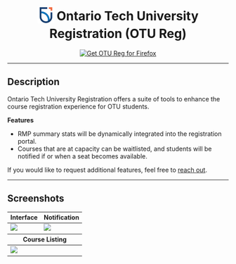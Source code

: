 <h1 align="center">
    <sub>
        <img src="https://github.com/daniel-boctor/Ontario-Tech-University-Registration/blob/main/icons/OTU.png" height="38" width="38">
    </sub>
    Ontario Tech University Registration (OTU Reg)
</h1>

<p align="center">
    <a href="https://github.com/daniel-boctor/Ontario-Tech-University-Registration/releases"><img src="https://user-images.githubusercontent.com/585534/107280546-7b9b2a00-6a26-11eb-8f9f-f95932f4bfec.png" alt="Get OTU Reg for Firefox"></a>
</p>

***

## Description

Ontario Tech University Registration offers a suite of tools to enhance the course registration experience for OTU students.

<b>Features</b>

<ul>
    <li>RMP summary stats will be dynamically integrated into the registration portal.</li>
    <li>Courses that are at capacity can be waitlisted, and students will be notified if or when a seat becomes available.</li>
</ul>

If you would like to request additional features, feel free to <a href="mailto:daniel.boctor@ontariotechu.net">reach out</a>. 

***

## Screenshots

<table>
    <thead>
        <tr>
            <th>Interface</th>
            <th>Notification</th>
        </tr>
    </thead>
    <tbody>
        <tr>
            <td><img src="https://user-images.githubusercontent.com/40698103/233854985-7e0e13ee-8bc8-4a35-9df9-de5baf2adea5.png"/></td>
            <td><img src="https://user-images.githubusercontent.com/40698103/233854987-db723f6a-99db-40df-b1f1-102ba9075f67.png"/></td>
        </tr>
    </tbody>
    <thead>
        <tr>
            <th colspan="2">Course Listing</th>
        </tr>
    </thead>
    <tbody>
        <tr>
            <td colspan="2"><img src="https://user-images.githubusercontent.com/40698103/233854986-fb1013a2-b743-4452-a2db-d72d102b3225.png"/></td>
        </tr>
    </tbody>
</table>